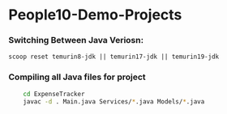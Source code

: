 # People10-Demo-Projects

### Switching Between Java Veriosn:
    scoop reset temurin8-jdk || temurin17-jdk || temurin19-jdk

### Compiling all Java files for project
```bash
    cd ExpenseTracker
    javac -d . Main.java Services/*.java Models/*.java
```
